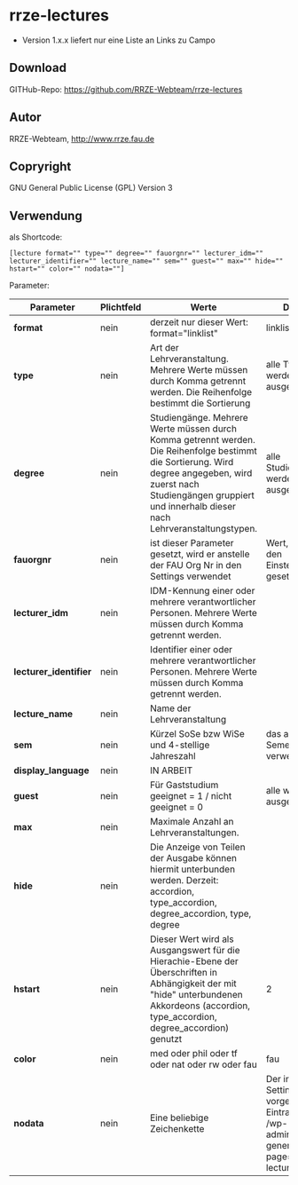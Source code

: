 # rrze-lectures

- Version 1.x.x liefert nur eine Liste an Links zu Campo

## Download
GITHub-Repo: https://github.com/RRZE-Webteam/rrze-lectures

## Autor
RRZE-Webteam, http://www.rrze.fau.de

## Copryright
GNU General Public License (GPL) Version 3

## Verwendung

als Shortcode:

`[lecture format="" type="" degree="" fauorgnr="" lecturer_idm="" lecturer_identifier="" lecture_name="" sem="" guest="" max="" hide="" hstart="" color="" nodata=""]`


Parameter:

|Parameter|Plichtfeld|Werte|Default|Beispiele|
|-|-|-|-|-|
|**format**|nein|derzeit nur dieser Wert: format="linklist"|linklist||
|**type**|nein|Art der Lehrveranstaltung. Mehrere Werte müssen durch Komma getrennt werden. Die Reihenfolge bestimmt die Sortierung|alle Typen werden ausgegeben|type="Vorlesung, Vorlesung mit Übung, Tutorium"|
|**degree**|nein|Studiengänge. Mehrere Werte müssen durch Komma getrennt werden. Die Reihenfolge bestimmt die Sortierung. Wird degree angegeben, wird zuerst nach Studiengängen gruppiert und innerhalb dieser nach Lehrveranstaltungstypen.|alle Studiengänge werden ausgegeben|degree="Informatik, Artificial Intelligence, Mathematik"|
|**fauorgnr**|nein|ist dieser Parameter gesetzt, wird er anstelle der FAU Org Nr in den Settings verwendet|Wert, der in den Einstellungen gesetzt ist|fauorgnr="123"|
|**lecturer_idm**|nein|IDM-Kennung einer oder mehrere verantwortlicher Personen. Mehrere Werte müssen durch Komma getrennt werden.||lecturer_idm="idm1abc, idm2def"|
|**lecturer_identifier**|nein|Identifier einer oder mehrere verantwortlicher Personen. Mehrere Werte müssen durch Komma getrennt werden.||lecturer_identifier="1234567890, 0987654321"|
|**lecture_name**|nein|Name der Lehrveranstaltung||lecture_name="Diskrete Optimierung I"|
|**sem**|nein|Kürzel SoSe bzw WiSe und 4-stellige Jahreszahl|das aktuelle Semester wird verwendet|sem="WiSe2024" oder sem="SoSe2023"|
|**display_language**|nein|IN ARBEIT|||
|**guest**|nein|Für Gaststudium geeignet = 1 / nicht geeignet = 0|alle werden ausgegeben|guest="1"|
|**max**|nein|Maximale Anzahl an Lehrveranstaltungen.||max="5"|
|**hide**|nein|Die Anzeige von Teilen der Ausgabe können hiermit unterbunden werden. Derzeit: accordion, type_accordion, degree_accordion, type, degree||hide="accordion" oder hide="accordion, type" oder hide="type_accordion"|
|**hstart**|nein|Dieser Wert wird als Ausgangswert für die Hierachie-Ebene der Überschriften in Abhängigkeit der mit "hide" unterbundenen Akkordeons (accordion, type_accordion, degree_accordion) genutzt|2|hstart="3"|
|**color**|nein|med oder phil oder tf oder nat oder rw oder fau|fau|color="med"|
|**nodata**|nein|Eine beliebige Zeichenkette|Der in den Settings vorgegebene Eintrag. Siehe /wp-admin/options-general.php?page=rrze-lectures |nodata="Es wurden keine Lehrveranstaltungen gefunden."|

